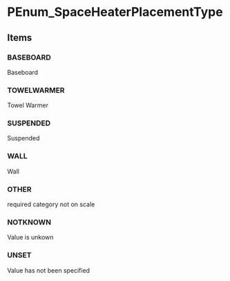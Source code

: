 # PEnum_SpaceHeaterPlacementType

## Items

### BASEBOARD
Baseboard

### TOWELWARMER
Towel Warmer

### SUSPENDED
Suspended

### WALL
Wall

### OTHER
required category not on scale

### NOTKNOWN
Value is unkown

### UNSET
Value has not been specified
